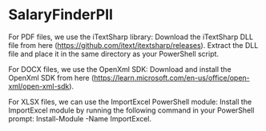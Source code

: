 # SalaryFinderPII

For PDF files, we use the iTextSharp library:
Download the iTextSharp DLL file from here (https://github.com/itext/itextsharp/releases).
Extract the DLL file and place it in the same directory as your PowerShell script.

For DOCX files, we use the OpenXml SDK:
Download and install the OpenXml SDK from here (https://learn.microsoft.com/en-us/office/open-xml/open-xml-sdk).

For XLSX files, we can use the ImportExcel PowerShell module:
Install the ImportExcel module by running the following command in your PowerShell prompt: Install-Module -Name ImportExcel.
